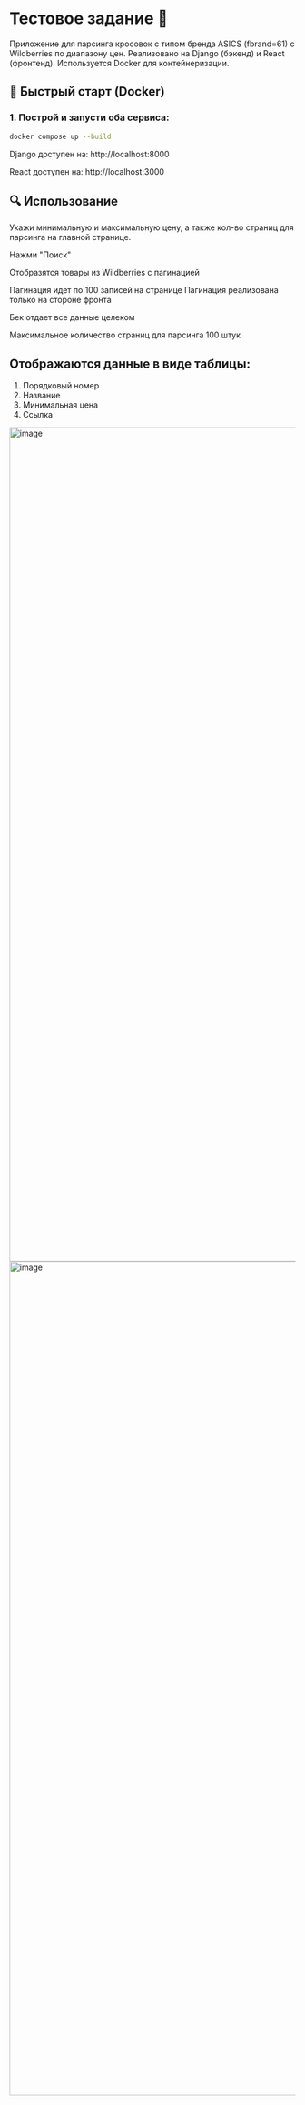 # Тестовое задание 🛒

Приложение для парсинга кросовок с типом бренда ASICS (fbrand=61) с Wildberries по диапазону цен. Реализовано на Django (бэкенд) и React (фронтенд). Используется Docker для контейнеризации.

## 🚀 Быстрый старт (Docker)

### 1. Построй и запусти оба сервиса:

```bash
docker compose up --build
```

Django доступен на: http://localhost:8000

React доступен на: http://localhost:3000


## 🔍 Использование

Укажи минимальную и максимальную цену, а также кол-во страниц для парсинга на главной странице.

Нажми "Поиск"

Отобразятся товары из Wildberries с пагинацией

Пагинация идет по 100 записей на странице
Пагинация реализована только на стороне фронта



Бек отдает все данные целеком

Максимальное количество страниц для парсинга 100 штук


## Отображаются данные в виде таблицы:
1) Порядковый номер
2) Название
3) Минимальная цена
4) Ссылка

<img width="1467" alt="image" src="https://github.com/user-attachments/assets/5c2b9d74-de9b-4ce5-b2e2-dcf51f0b0bb2" />
<img width="1467" alt="image" src="https://github.com/user-attachments/assets/62a8219f-4540-44ae-a68f-6225d3c15f70" />



